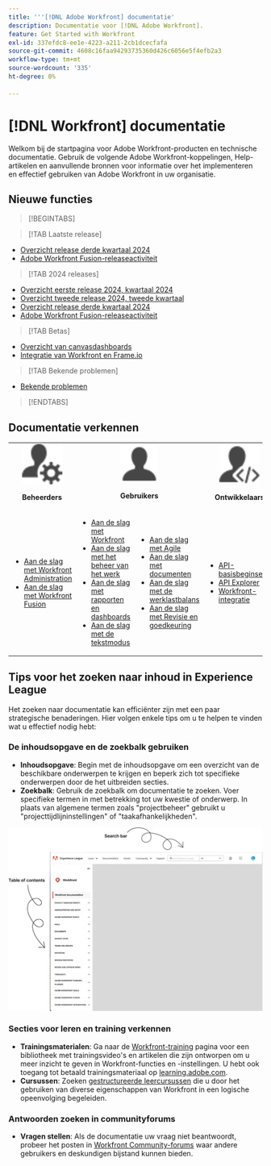 ```yaml
---
title: '''[!DNL Adobe Workfront] documentatie'
description: Documentatie voor [!DNL Adobe Workfront].
feature: Get Started with Workfront
exl-id: 337efdc8-ee1e-4223-a211-2cb1dcecfafa
source-git-commit: 4608c16faa94293735360d426c6056e5f4efb2a3
workflow-type: tm+mt
source-wordcount: '335'
ht-degree: 0%

---
```


# [!DNL Workfront] documentatie

Welkom bij de startpagina voor Adobe Workfront-producten en technische documentatie. Gebruik de volgende Adobe Workfront-koppelingen, Help-artikelen en aanvullende bronnen voor informatie over het implementeren en effectief gebruiken van Adobe Workfront in uw organisatie.

## Nieuwe functies

>[!BEGINTABS]

>[!TAB Laatste release]

* [Overzicht release derde kwartaal 2024](/help/quicksilver/product-announcements/product-releases/24-q3-release-activity/24-q3-release-overview.md)
* [Adobe Workfront Fusion-releaseactiviteit](/help/quicksilver/product-announcements/product-releases/fusion-release-activity/fusion-release-activity.md)

>[!TAB 2024 releases]

* [Overzicht eerste release 2024, kwartaal 2024](/help/quicksilver/product-announcements/product-releases/24-q1-release-activity/24-q1-release-overview.md)
* [Overzicht tweede release 2024, tweede kwartaal](/help/quicksilver/product-announcements/product-releases/24-q2-release-activity/24-q2-release-overview.md)
* [Overzicht release derde kwartaal 2024](/help/quicksilver/product-announcements/product-releases/24-q3-release-activity/24-q3-release-overview.md)
* [Adobe Workfront Fusion-releaseactiviteit](/help/quicksilver/product-announcements/product-releases/fusion-release-activity/fusion-release-activity.md)

>[!TAB Betas]

* [Overzicht van canvasdashboards](/help/quicksilver/reports-and-dashboards/dashboards/creating-and-managing-dashboards/canvas-dashboards-overview.md)
* [Integratie van Workfront en Frame.io](/help/quicksilver/review-and-approve-work/Documents/wf-frame-alpha.md)

>[!TAB Bekende problemen]

* [Bekende problemen](https://experienceleague.adobe.com/en/docs/workfront-known-issues/issues/overview)


>[!ENDTABS]


## Documentatie verkennen

<table>

<tr tr style="border: 0;">
    <td style="text-align: center;"><img src="assets/admin.svg" style="width: 80px; height: 80px;"><p><b>Beheerders</b></p></td>
    <td colspan="2" style="text-align: center;"><img src="assets/user.svg" style="width: 75px; height: 75px;"><p><b>Gebruikers</b></p></td>
    <td style="text-align: center;"><img src="assets/developer.svg" style="width: 80px; height: 80px;"><p><b>Ontwikkelaars</b></p></td>
  </tr>
  <tr tr style="border: 0;">
    <td>
    <ul>
    <li><a href="/help/quicksilver/administration-and-setup/get-started-wf-administration/get-started-with-wf-administration.md">Aan de slag met Workfront Administration</a></li>
    <li><a href="/help/quicksilver/workfront-fusion/get-started/get-started.md">Aan de slag met Workfront Fusion</li>
    </ul>
 </td>
    <td>
        <ul>
        <li><a href="/help/quicksilver/workfront-basics/workfront-basics.md">Aan de slag met Workfront</a></li>
        <li><a href="/help/quicksilver/manage-work/manage-work.md">Aan de slag met het beheer van het werk</a></li>
        <li><a href="/help/quicksilver/reports-and-dashboards/reports-and-dashboards-overview.md">Aan de slag met rapporten en dashboards</a></li>
        <li><a href="/help/quicksilver/reports-and-dashboards/reports/text-mode/text-mode-resources.md">Aan de slag met de tekstmodus</a></li>
        </ul>
    </td>
    <td><ul>
        <li><a href="/help/quicksilver/agile/agile-overview.md">Aan de slag met Agile</a></li>
        <li><a href="/help/quicksilver/documents/documents-overview.md">Aan de slag met documenten</a></li>
        <li><a href="/help/quicksilver/resource-mgmt/workload-balancer/workload-balancer.md">Aan de slag met de werklastbalans</a></li>
        <li><a href="/help/quicksilver/resource-mgmt/workload-balancer/overview-workload-balancer.md">Aan de slag met Revisie en goedkeuring</a></li>
        </ul></td>
    <td><ul>
        <li><a href="/help/quicksilver/wf-api/general/api-basics.md">API-basisbeginselen</a></li>
        <li><a href="https://developer.adobe.com/workfront/api-explorer/">API Explorer</a></li>
        <li><a href="/help/quicksilver/workfront-integrations-and-apps/workfront-integrations.md">Workfront-integratie</a></li>
        </ul></td>
  </tr>
</table>

## Tips voor het zoeken naar inhoud in Experience League

Het zoeken naar documentatie kan efficiënter zijn met een paar strategische benaderingen. Hier volgen enkele tips om u te helpen te vinden wat u effectief nodig hebt:

### De inhoudsopgave en de zoekbalk gebruiken

* **Inhoudsopgave**: Begin met de inhoudsopgave om een overzicht van de beschikbare onderwerpen te krijgen en beperk zich tot specifieke onderwerpen door de het uitbreiden secties.
* **Zoekbalk**: Gebruik de zoekbalk om documentatie te zoeken. Voer specifieke termen in met betrekking tot uw kwestie of onderwerp. In plaats van algemene termen zoals &quot;projectbeheer&quot; gebruikt u &quot;projecttijdlijninstellingen&quot; of &quot;taakafhankelijkheden&quot;.

![](assets/exl-site-nav.png)

### Secties voor leren en training verkennen

* **Trainingsmaterialen**: Ga naar de [Workfront-training](https://experienceleague.adobe.com/en/browse/workfront) pagina voor een bibliotheek met trainingsvideo&#39;s en artikelen die zijn ontworpen om u meer inzicht te geven in Workfront-functies en -instellingen. U hebt ook toegang tot betaald trainingsmateriaal op [learning.adobe.com](http://learning.adobe.com/).
* **Cursussen**: Zoeken [gestructureerde leercursussen](https://experienceleague.adobe.com/home?Solution=Workfront#courses) die u door het gebruiken van diverse eigenschappen van Workfront in een logische opeenvolging begeleiden.

### Antwoorden zoeken in communityforums

* **Vragen stellen**: Als de documentatie uw vraag niet beantwoordt, probeer het posten in [Workfront Community-forums](https://experienceleaguecommunities.adobe.com/t5/workfront/ct-p/workfront?profile.language=en) waar andere gebruikers en deskundigen bijstand kunnen bieden.